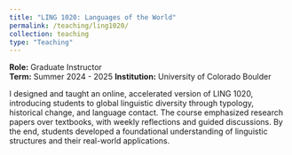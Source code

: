 ```yaml
---
title: "LING 1020: Languages of the World"
permalink: /teaching/ling1020/
collection: teaching
type: "Teaching"
---
```


**Role:** Graduate Instructor  
**Term:** Summer 2024  - 2025
**Institution:** University of Colorado Boulder

I designed and taught an online, accelerated version of LING 1020, introducing students to global linguistic diversity through typology, historical change, and language contact. The course emphasized research papers over textbooks, with weekly reflections and guided discussions. By the end, students developed a foundational understanding of linguistic structures and their real-world applications.
